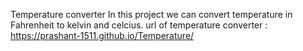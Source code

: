  Temperature converter
 In this project we can convert temperature in Fahrenheit to kelvin and celcius.
 url of temperature converter : https://prashant-1511.github.io/Temperature/

